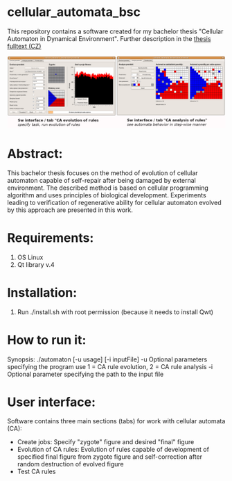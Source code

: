 # cellular_automata_bsc
This repository contains a software created for my bachelor thesis "Cellular Automaton in Dynamical Environment". Further description in the
[thesis fulltext (CZ)](https://www.fit.vut.cz/study/thesis/4483/.en?year=0&stud=bendl)

![GUI](https://github.com/xbendl/cellular_automata_bsc/blob/main/fig.png)

Abstract:
==========
This bachelor thesis focuses on the method of evolution of cellular automaton capable of self-repair after being damaged by external environment. The described method is based on cellular programming algorithm and uses principles of biological development. Experiments leading to verification of regenerative ability for cellular automaton evolved by this approach are presented in this work.

Requirements:
============
1) OS Linux
2) Qt library v.4

Installation:
============
1) Run ./install.sh with root permission (because it needs to install Qwt)

How to run it:
=============
Synopsis: ./automaton [-u usage] [-i inputFile]
-u Optional parameters specifying the program use
   1 = CA rule evolution, 2 = CA rule analysis
-i Optional parameter specifying the path to the input file

User interface:
===============
Software contains three main sections (tabs) for work with cellular automata (CA):
- Create jobs: Specify "zygote" figure and desired "final" figure
- Evolution of CA rules: Evolution of rules capable of development of specified final figure from zygote figure and self-correction after random destruction of evolved figure
- Test CA rules

